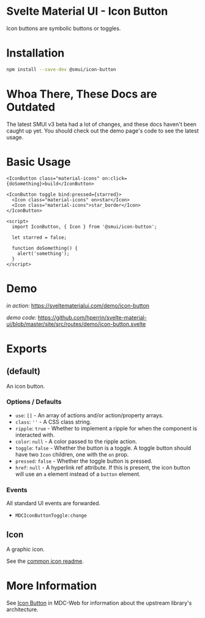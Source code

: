 # Svelte Material UI - Icon Button

Icon buttons are symbolic buttons or toggles.

# Installation

```sh
npm install --save-dev @smui/icon-button
```

# Whoa There, These Docs are Outdated

The latest SMUI v3 beta had a lot of changes, and these docs haven't been caught up yet. You should check out the demo page's code to see the latest usage.

# Basic Usage

```svelte
<IconButton class="material-icons" on:click={doSomething}>build</IconButton>

<IconButton toggle bind:pressed={starred}>
  <Icon class="material-icons" on>star</Icon>
  <Icon class="material-icons">star_border</Icon>
</IconButton>

<script>
  import IconButton, { Icon } from '@smui/icon-button';

  let starred = false;

  function doSomething() {
    alert('something');
  }
</script>
```

# Demo

_in action:_ https://sveltematerialui.com/demo/icon-button

_demo code:_ https://github.com/hperrin/svelte-material-ui/blob/master/site/src/routes/demo/icon-button.svelte

# Exports

## (default)

An icon button.

### Options / Defaults

- `use`: `[]` - An array of actions and/or action/property arrays.
- `class`: `''` - A CSS class string.
- `ripple`: `true` - Whether to implement a ripple for when the component is interacted with.
- `color`: `null` - A color passed to the ripple action.
- `toggle`: `false` - Whether the button is a toggle. A toggle button should have two `Icon` children, one with the `on` prop.
- `pressed`: `false` - Whether the toggle button is pressed.
- `href`: `null` - A hyperlink ref attribute. If this is present, the icon button will use an `a` element instead of a `button` element.

### Events

All standard UI events are forwarded.

- `MDCIconButtonToggle:change`

## Icon

A graphic icon.

See the [common icon readme](https://github.com/hperrin/svelte-material-ui/blob/master/packages/common/README.md#icon).

# More Information

See [Icon Button](https://github.com/material-components/material-components-web/tree/v10.0.0/packages/mdc-icon-button) in MDC-Web for information about the upstream library's architecture.
